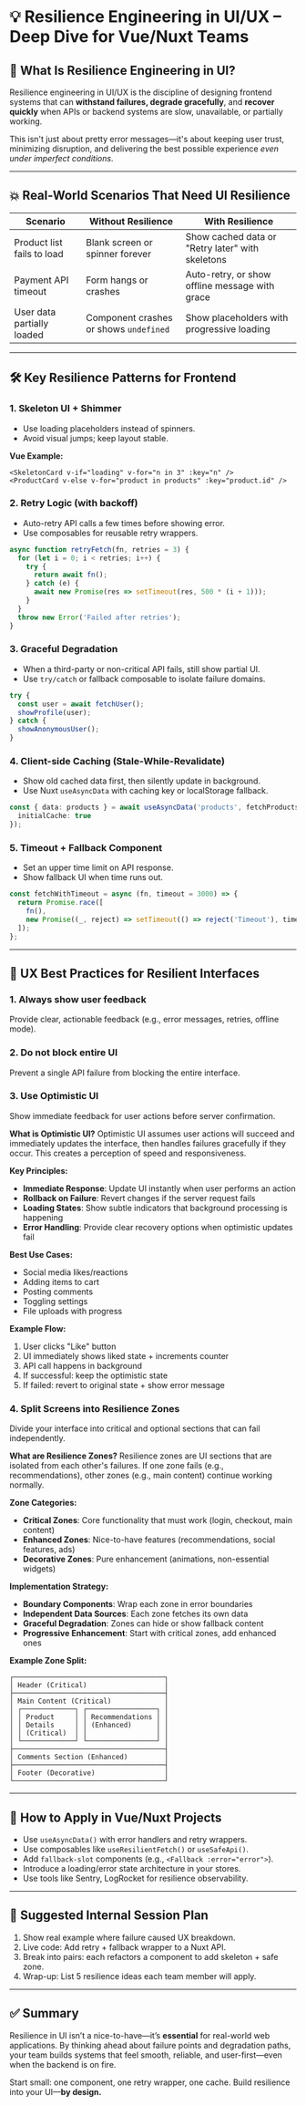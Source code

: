 # 💡 Resilience Engineering in UI/UX – Deep Dive for Vue/Nuxt Teams

## 🎯 What Is Resilience Engineering in UI?

Resilience engineering in UI/UX is the discipline of designing frontend systems that can **withstand failures, degrade gracefully**, and **recover quickly** when APIs or backend systems are slow, unavailable, or partially working.

This isn't just about pretty error messages—it's about keeping user trust, minimizing disruption, and delivering the best possible experience *even under imperfect conditions*.

---

## 💥 Real-World Scenarios That Need UI Resilience

| Scenario                   | Without Resilience                     | With Resilience                                  |
| -------------------------- | -------------------------------------- | ------------------------------------------------ |
| Product list fails to load | Blank screen or spinner forever        | Show cached data or "Retry later" with skeletons |
| Payment API timeout        | Form hangs or crashes                  | Auto-retry, or show offline message with grace   |
| User data partially loaded | Component crashes or shows `undefined` | Show placeholders with progressive loading       |

---

## 🛠 Key Resilience Patterns for Frontend

### 1. **Skeleton UI + Shimmer**

- Use loading placeholders instead of spinners.
- Avoid visual jumps; keep layout stable.

**Vue Example:**

```vue
<SkeletonCard v-if="loading" v-for="n in 3" :key="n" />
<ProductCard v-else v-for="product in products" :key="product.id" />
```

### 2. **Retry Logic (with backoff)**

- Auto-retry API calls a few times before showing error.
- Use composables for reusable retry wrappers.

```ts
async function retryFetch(fn, retries = 3) {
  for (let i = 0; i < retries; i++) {
    try {
      return await fn();
    } catch (e) {
      await new Promise(res => setTimeout(res, 500 * (i + 1)));
    }
  }
  throw new Error('Failed after retries');
}
```

### 3. **Graceful Degradation**

- When a third-party or non-critical API fails, still show partial UI.
- Use `try/catch` or fallback composable to isolate failure domains.

```ts
try {
  const user = await fetchUser();
  showProfile(user);
} catch {
  showAnonymousUser();
}
```

### 4. **Client-side Caching (Stale-While-Revalidate)**

- Show old cached data first, then silently update in background.
- Use Nuxt `useAsyncData` with caching key or localStorage fallback.

```ts
const { data: products } = await useAsyncData('products', fetchProducts, {
  initialCache: true
});
```

### 5. **Timeout + Fallback Component**

- Set an upper time limit on API response.
- Show fallback UI when time runs out.

```ts
const fetchWithTimeout = async (fn, timeout = 3000) => {
  return Promise.race([
    fn(),
    new Promise((_, reject) => setTimeout(() => reject('Timeout'), timeout))
  ]);
};
```

---

## 🧠 UX Best Practices for Resilient Interfaces

### 1. **Always show user feedback** 
Provide clear, actionable feedback (e.g., error messages, retries, offline mode).

### 2. **Do not block entire UI** 
Prevent a single API failure from blocking the entire interface.

### 3. **Use Optimistic UI** 
Show immediate feedback for user actions before server confirmation.

**What is Optimistic UI?**
Optimistic UI assumes user actions will succeed and immediately updates the interface, then handles failures gracefully if they occur. This creates a perception of speed and responsiveness.

**Key Principles:**
- **Immediate Response**: Update UI instantly when user performs an action
- **Rollback on Failure**: Revert changes if the server request fails
- **Loading States**: Show subtle indicators that background processing is happening
- **Error Handling**: Provide clear recovery options when optimistic updates fail

**Best Use Cases:**
- Social media likes/reactions
- Adding items to cart
- Posting comments
- Toggling settings
- File uploads with progress

**Example Flow:**
1. User clicks "Like" button
2. UI immediately shows liked state + increments counter
3. API call happens in background
4. If successful: keep the optimistic state
5. If failed: revert to original state + show error message

### 4. **Split Screens into Resilience Zones**
Divide your interface into critical and optional sections that can fail independently.

**What are Resilience Zones?**
Resilience zones are UI sections that are isolated from each other's failures. If one zone fails (e.g., recommendations), other zones (e.g., main content) continue working normally.

**Zone Categories:**
- **Critical Zones**: Core functionality that must work (login, checkout, main content)
- **Enhanced Zones**: Nice-to-have features (recommendations, social features, ads)
- **Decorative Zones**: Pure enhancement (animations, non-essential widgets)

**Implementation Strategy:**
- **Boundary Components**: Wrap each zone in error boundaries
- **Independent Data Sources**: Each zone fetches its own data
- **Graceful Degradation**: Zones can hide or show fallback content
- **Progressive Enhancement**: Start with critical zones, add enhanced ones

**Example Zone Split:**
```
┌─────────────────────────────────────┐
│ Header (Critical)                   │
├─────────────────────────────────────┤
│ Main Content (Critical)             │
│ ┌─────────────┐ ┌─────────────────┐ │
│ │ Product     │ │ Recommendations │ │
│ │ Details     │ │ (Enhanced)      │ │
│ │ (Critical)  │ │                 │ │
│ └─────────────┘ └─────────────────┘ │
├─────────────────────────────────────┤
│ Comments Section (Enhanced)         │
├─────────────────────────────────────┤
│ Footer (Decorative)                 │
└─────────────────────────────────────┘
```

---

## 🔁 How to Apply in Vue/Nuxt Projects

- Use `useAsyncData()` with error handlers and retry wrappers.
- Use composables like `useResilientFetch()` or `useSafeApi()`.
- Add `fallback-slot` components (e.g., `<Fallback :error="error">`).
- Introduce a loading/error state architecture in your stores.
- Use tools like Sentry, LogRocket for resilience observability.

---

## 🧪 Suggested Internal Session Plan

1. Show real example where failure caused UX breakdown.
2. Live code: Add retry + fallback wrapper to a Nuxt API.
3. Break into pairs: each refactors a component to add skeleton + safe zone.
4. Wrap-up: List 5 resilience ideas each team member will apply.

---

## ✅ Summary

Resilience in UI isn’t a nice-to-have—it’s **essential** for real-world web applications. By thinking ahead about failure points and degradation paths, your team builds systems that feel smooth, reliable, and user-first—even when the backend is on fire.

Start small: one component, one retry wrapper, one cache. Build resilience into your UI—**by design.**

